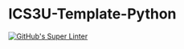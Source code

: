 # ICS3U-Template-Python

[![GitHub's Super Linter](https://github.com/Miguel-Santacruz/ICS3U-Unit4-06-Python/workflows/GitHub's%20Super%20Linter/badge.svg)](https://github.com/Miguel-Santacruz/ICS3U-Unit4-06-Python/actions)

